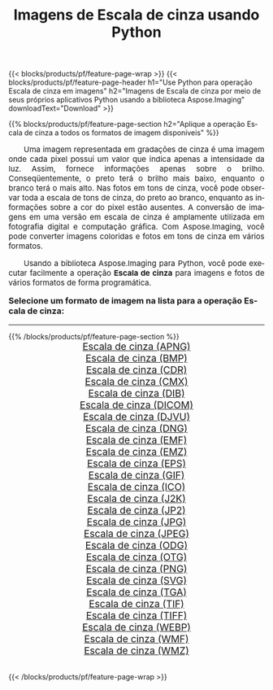 ﻿---
title: Imagens de Escala de cinza usando Python 
weight: 3920
url: /pt/python-net/grayscale/ 
lang: pt
langdirlevel: 2
locales: zh-hans,ja,it,ru,de,es,fr,nl,id,lt,pl,pt,vi,tr,ko,zh-hant,ar,hi,th,sv,cs,uk,he
description: Aplicando a biblioteca Aspose.Imaging a imagens e fotos de Escala de cinza usando seus próprios aplicativos Python e APIs de servidor.
---

{{< blocks/products/pf/feature-page-wrap >}}
{{< blocks/products/pf/feature-page-header h1="Use Python para operação Escala de cinza em imagens" h2="Imagens de Escala de cinza por meio de seus próprios aplicativos Python usando a biblioteca Aspose.Imaging" downloadText="Download" >}}


{{% blocks/products/pf/feature-page-section  h2="Aplique a operação Escala de cinza a todos os formatos de imagem disponíveis" %}}
<p align="justify" style="text-indent:2em;font-size:15px;">
Uma imagem representada em gradações de cinza é uma imagem onde cada pixel possui um valor que indica apenas a intensidade da luz. Assim, fornece informações apenas sobre o brilho. Conseqüentemente, o preto terá o brilho mais baixo, enquanto o branco terá o mais alto. Nas fotos em tons de cinza, você pode observar toda a escala de tons de cinza, do preto ao branco, enquanto as informações sobre a cor do pixel estão ausentes. A conversão de imagens em uma versão em escala de cinza é amplamente utilizada em fotografia digital e computação gráfica. Com Aspose.Imaging, você pode converter imagens coloridas e fotos em tons de cinza em vários formatos.
</p>
<p align="justify" style="text-indent:2em;font-size:15px;">
Usando a biblioteca Aspose.Imaging para Python, você pode executar facilmente a operação <b>Escala de cinza</b> para imagens e fotos de vários formatos de forma programática.
</p>
<h3 style="margin-top:16px;">
Selecione um formato de imagem na lista para a operação Escala de cinza:
</h3>
<hr/>
{{% /blocks/products/pf/feature-page-section %}}
<div class="container-fluid productfamilypage bg-gray">
    <div class="convertypes bg-gray agp-content section">
        <div class="container">
		<div class="row other-converters" style="gap: 10px;font-size: 19px;text-align:center;">
		    <div class='col-md-3 other-converter remove-lp remove-rp'><a href="/imaging/pt/python-net/grayscale/apng/" style="padding:15px;">Escala de cinza (APNG)</a></div><div class='col-md-3 other-converter remove-lp remove-rp'><a href="/imaging/pt/python-net/grayscale/bmp/" style="padding:15px;">Escala de cinza (BMP)</a></div><div class='col-md-3 other-converter remove-lp remove-rp'><a href="/imaging/pt/python-net/grayscale/cdr/" style="padding:15px;">Escala de cinza (CDR)</a></div><div class='col-md-3 other-converter remove-lp remove-rp'><a href="/imaging/pt/python-net/grayscale/cmx/" style="padding:15px;">Escala de cinza (CMX)</a></div><div class='col-md-3 other-converter remove-lp remove-rp'><a href="/imaging/pt/python-net/grayscale/dib/" style="padding:15px;">Escala de cinza (DIB)</a></div><div class='col-md-3 other-converter remove-lp remove-rp'><a href="/imaging/pt/python-net/grayscale/dicom/" style="padding:15px;">Escala de cinza (DICOM)</a></div><div class='col-md-3 other-converter remove-lp remove-rp'><a href="/imaging/pt/python-net/grayscale/djvu/" style="padding:15px;">Escala de cinza (DJVU)</a></div><div class='col-md-3 other-converter remove-lp remove-rp'><a href="/imaging/pt/python-net/grayscale/dng/" style="padding:15px;">Escala de cinza (DNG)</a></div><div class='col-md-3 other-converter remove-lp remove-rp'><a href="/imaging/pt/python-net/grayscale/emf/" style="padding:15px;">Escala de cinza (EMF)</a></div><div class='col-md-3 other-converter remove-lp remove-rp'><a href="/imaging/pt/python-net/grayscale/emz/" style="padding:15px;">Escala de cinza (EMZ)</a></div><div class='col-md-3 other-converter remove-lp remove-rp'><a href="/imaging/pt/python-net/grayscale/eps/" style="padding:15px;">Escala de cinza (EPS)</a></div><div class='col-md-3 other-converter remove-lp remove-rp'><a href="/imaging/pt/python-net/grayscale/gif/" style="padding:15px;">Escala de cinza (GIF)</a></div><div class='col-md-3 other-converter remove-lp remove-rp'><a href="/imaging/pt/python-net/grayscale/ico/" style="padding:15px;">Escala de cinza (ICO)</a></div><div class='col-md-3 other-converter remove-lp remove-rp'><a href="/imaging/pt/python-net/grayscale/j2k/" style="padding:15px;">Escala de cinza (J2K)</a></div><div class='col-md-3 other-converter remove-lp remove-rp'><a href="/imaging/pt/python-net/grayscale/jp2/" style="padding:15px;">Escala de cinza (JP2)</a></div><div class='col-md-3 other-converter remove-lp remove-rp'><a href="/imaging/pt/python-net/grayscale/jpg/" style="padding:15px;">Escala de cinza (JPG)</a></div><div class='col-md-3 other-converter remove-lp remove-rp'><a href="/imaging/pt/python-net/grayscale/jpeg/" style="padding:15px;">Escala de cinza (JPEG)</a></div><div class='col-md-3 other-converter remove-lp remove-rp'><a href="/imaging/pt/python-net/grayscale/odg/" style="padding:15px;">Escala de cinza (ODG)</a></div><div class='col-md-3 other-converter remove-lp remove-rp'><a href="/imaging/pt/python-net/grayscale/otg/" style="padding:15px;">Escala de cinza (OTG)</a></div><div class='col-md-3 other-converter remove-lp remove-rp'><a href="/imaging/pt/python-net/grayscale/png/" style="padding:15px;">Escala de cinza (PNG)</a></div><div class='col-md-3 other-converter remove-lp remove-rp'><a href="/imaging/pt/python-net/grayscale/svg/" style="padding:15px;">Escala de cinza (SVG)</a></div><div class='col-md-3 other-converter remove-lp remove-rp'><a href="/imaging/pt/python-net/grayscale/tga/" style="padding:15px;">Escala de cinza (TGA)</a></div><div class='col-md-3 other-converter remove-lp remove-rp'><a href="/imaging/pt/python-net/grayscale/tif/" style="padding:15px;">Escala de cinza (TIF)</a></div><div class='col-md-3 other-converter remove-lp remove-rp'><a href="/imaging/pt/python-net/grayscale/tiff/" style="padding:15px;">Escala de cinza (TIFF)</a></div><div class='col-md-3 other-converter remove-lp remove-rp'><a href="/imaging/pt/python-net/grayscale/webp/" style="padding:15px;">Escala de cinza (WEBP)</a></div><div class='col-md-3 other-converter remove-lp remove-rp'><a href="/imaging/pt/python-net/grayscale/wmf/" style="padding:15px;">Escala de cinza (WMF)</a></div><div class='col-md-3 other-converter remove-lp remove-rp'><a href="/imaging/pt/python-net/grayscale/wmz/" style="padding:15px;">Escala de cinza (WMZ)</a></div>
                </div>
        </div>
    </div>
</div>
<br/>

{{< /blocks/products/pf/feature-page-wrap >}}
